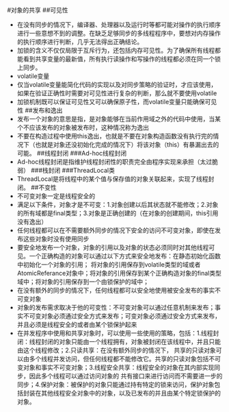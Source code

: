 #对象的共享
##可见性
- 在没有同步的情况下，编译器、处理器以及运行时等都可能对操作的执行顺序进行一些意想不到的调整。在缺乏足够同步的多线程程序中，要想对内存操作的执行顺序进行判断，几乎无法得出正确结论。
- 加锁的含义不仅仅局限于互斥行为，还包括内存可见性。为了确保所有线程都能看到共享变量的最新值，所有执行读操作和写操作的线程都必须在同一个锁上同步。
- volatile变量
- 仅当volatile变量能简化代码的实现以及对同步策略的验证时，才应该使用，如果在验证正确性时需要对可见性进行复杂的判断，那么就不要使用volatile
- 加锁机制既可以保证可见性又可以确保原子性，而volatile变量只能确保可见性
##发布和逸出
- 发布一个对象的意思是指，是对象能够在当前作用域之外的代码中使用，当某个不应该发布的对象被发布时，这种情况称为逸出
- 不要在构造过程中使用this逸出，也就是不要在对象构造函数没有执行完的情况下（也就是对象还没初始化完成的情况下）将该对象（this）有暴漏出去的可能。
##线程封闭
###Ad-hoc线程封闭
- Ad-hoc线程封闭是指维护线程封闭性的职责完全由程序实现来承担（太过脆弱）
###栈封闭
###ThreadLocal类
- ThreadLocal是将线程中的某个值与保存值的对象关联起来，实现了线程封闭。
##不变性
- 不可变对象一定是线程安全的
- 满足以下条件，对象才是不可变：1.对象创建以后其状态就不能修改；2.对象的所有域都是final类型；3.对象是正确创建的（在对象的创建期间，this引用没有逸出）
- 任何线程都可以在不需要额外同步的情况下安全的访问不可变对象，即使在发布这些对象时没有使用同步
- 要安全地发布一个对象，对象的引用以及对象的状态必须同时对其他线程可见。一个正确构造的对象可以通过以下方式来安全地发布：在静态初始化函数中初始化一个对象的引用；
将对象的引用保存到volatile类型的域或者AtomicReferance对象中；将对象的引用保存到某个正确构造对象的final类型域中；将对象的引用保存到一个由锁保护的域中；
- 在没有额外的同步的情况下，任何线程都可以安全地使用被安全发布的事实不可变对象
- 对象的发布需求取决于他的可变性：不可变对象可以通过任意机制来发布；事实不可变对象必须通过安全方式来发布；可变对象必须通过安全方式来发布，并且必须是线程安全的或者由某个锁保护起来
- 在并发程序中使用和共享对象时，可以使用一些使用的策略，包括：1.线程封闭：线程封闭的对象只能由一个线程拥有，对象被封闭在该线程中，并且只能由这个线程修改；2.只读共享：在没有额外同步的情况下，
共享的只读对象可以由多个线程并发访问，但任何线程都不能修改它。共享的只读对象包括不可变对象和事实不可变对象；3.线程安全共享：线程安全的对象在其内部实现同步，因此多个线程可以通过访问对象的
共有接口来进行访问而不需要进一步的同步；4.保护对象：被保护的对象只能通过持有特定的锁来访问，保护对象包括封装在其他线程安全对象中的对象，以及已发布的并且由某个特定锁保护的对象。


